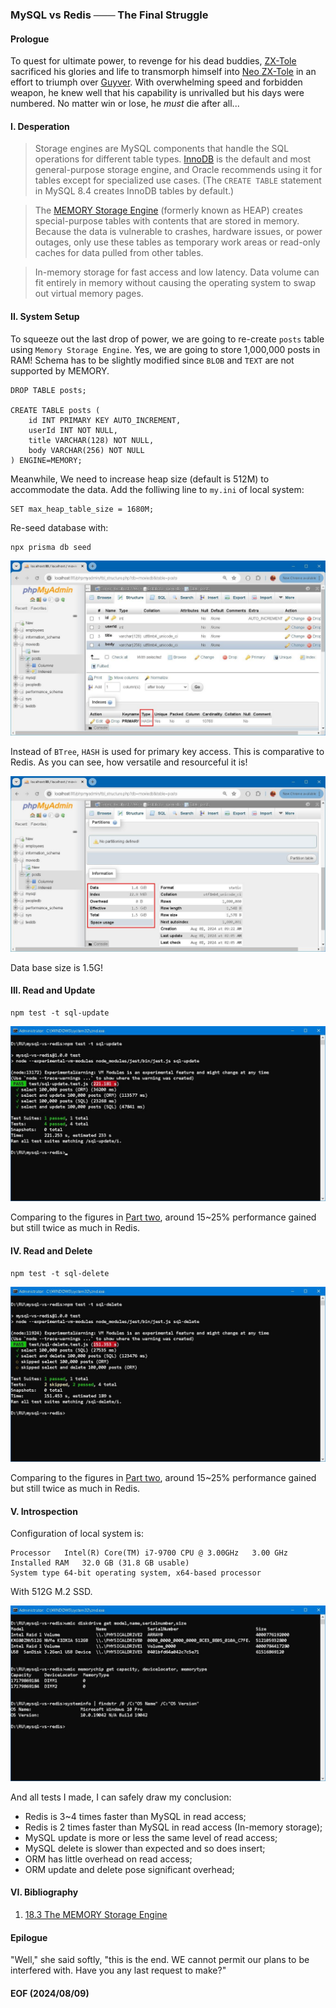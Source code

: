 ### MySQL vs Redis ─── The Final Struggle 


#### Prologue 
To quest for ultimate power, to revenge for his dead buddies, [ZX-Tole](https://guyver.fandom.com/wiki/ZX-Tole) sacrificed his glories and life to transmorph himself into [Neo ZX-Tole](https://guyver.fandom.com/wiki/Neo-ZX-Tole) in an effort to triumph over [Guyver](https://guyver.fandom.com/wiki/Guyver_Unit). With overwhelming speed and forbidden weapon, he knew well that his capability is unrivalled but his days were numbered. No matter win or lose, he *must* die after all... 


#### I. Desperation
> Storage engines are MySQL components that handle the SQL operations for different table types. [InnoDB](https://dev.mysql.com/doc/refman/8.4/en/innodb-introduction.html) is the default and most general-purpose storage engine, and Oracle recommends using it for tables except for specialized use cases. (The `CREATE TABLE` statement in MySQL 8.4 creates InnoDB tables by default.)

> The [MEMORY Storage Engine](https://dev.mysql.com/doc/refman/8.4/en/memory-storage-engine.html) (formerly known as HEAP) creates special-purpose tables with contents that are stored in memory. Because the data is vulnerable to crashes, hardware issues, or power outages, only use these tables as temporary work areas or read-only caches for data pulled from other tables.

> In-memory storage for fast access and low latency. Data volume can fit entirely in memory without causing the operating system to swap out virtual memory pages.


#### II. System Setup 
To squeeze out the last drop of power, we are going to re-create `posts` table using `Memory Storage Engine`. Yes, we are going to store 1,000,000 posts in RAM! Schema has to be slightly modified since `BLOB` and `TEXT` are not supported by MEMORY. 
```
DROP TABLE posts;

CREATE TABLE posts (
    id INT PRIMARY KEY AUTO_INCREMENT,
    userId INT NOT NULL,
    title VARCHAR(128) NOT NULL,
    body VARCHAR(256) NOT NULL
) ENGINE=MEMORY;
```

Meanwhile, We need to increase heap size (default is 512M) to accommodate the data. Add the folliwing line to `my.ini` of local system: 
```
SET max_heap_table_size = 1680M;
```

Re-seed database with: 
```
npx prisma db seed 
```

![alt mem1](img/mysql-size-mem-1.JPG)

Instead of `BTree`, `HASH` is used for primary key access. This is comparative to Redis. As you can see, how versatile and resourceful it is! 

![alt mem2](img/mysql-size-mem-2.JPG)

Data base size is 1.5G! 


#### III. Read and Update 
```
npm test -t sql-update 
```
![alt sql update mem](img/test-sql-update-mem.JPG)

Comparing to the figures in [Part two](README-Part2.md), around 15~25% performance gained but still twice as much in Redis. 


#### IV.  Read and Delete 
```
npm test -t sql-delete 
```
![alt sql delete mem](img/test-sql-delete-mem.JPG)

Comparing to the figures in [Part two](README-Part2.md), around 15~25% performance gained but still twice as much in Redis. 


#### V. Introspection 
Configuration of local system is: 
```
Processor	Intel(R) Core(TM) i7-9700 CPU @ 3.00GHz   3.00 GHz
Installed RAM	32.0 GB (31.8 GB usable)
System type	64-bit operating system, x64-based processor
```
With 512G M.2 SSD. 

![alt machine info](img/machine-info.JPG)

And all tests I made, I can safely draw my conclusion: 

- Redis is 3~4 times faster than MySQL in read access; 
- Redis is 2 times faster than MySQL in read access (In-memory storage); 
- MySQL update is more or less the same level of read access; 
- MySQL delete is slower than expected and so does insert; 
- ORM has little overhead on read access; 
- ORM update and delete pose significant overhead; 


#### VI. Bibliography 
1. [18.3 The MEMORY Storage Engine](https://dev.mysql.com/doc/refman/8.4/en/memory-storage-engine.html)


#### Epilogue
"Well," she said softly, "this is the end. WE cannot permit our plans to be interfered with. Have you any last request to make?"


#### EOF (2024/08/09)
